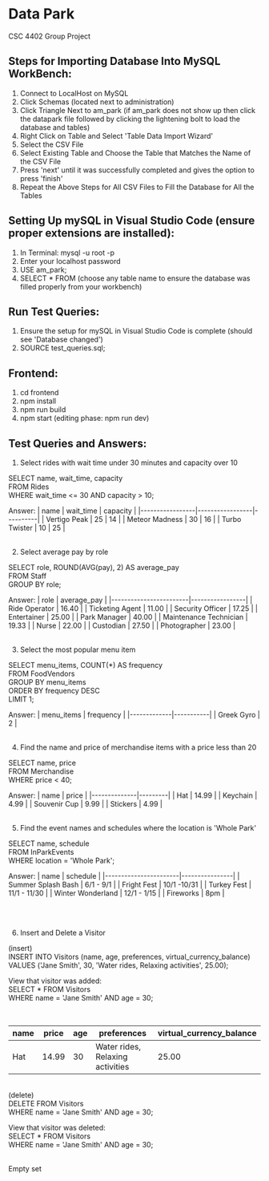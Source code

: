 # Data Park
CSC 4402 Group Project

## Steps for Importing Database Into MySQL WorkBench:
1. Connect to LocalHost on MySQL
2. Click Schemas (located next to administration)
3. Click Triangle Next to am_park (if am_park does not show up then click the datapark file followed by clicking the lightening bolt to load the database and tables)
4. Right Click on Table and Select 'Table Data Import Wizard'
5. Select the CSV File 
6. Select Existing Table and Choose the Table that Matches the Name of the CSV File
7. Press 'next' until it was successfully completed and gives the option to press 'finish'
8. Repeat the Above Steps for All CSV Files to Fill the Database for All the Tables

## Setting Up mySQL in Visual Studio Code (ensure proper extensions are installed):
1. In Terminal: mysql -u root -p
2. Enter your localhost password
3. USE am_park;
4. SELECT * FROM (choose any table name to ensure the database was filled properly from your workbench)

## Run Test Queries:
1. Ensure the setup for mySQL in Visual Studio Code is complete (should see 'Database changed')
2. SOURCE test_queries.sql;

## Frontend:
1. cd frontend
2. npm install
3. npm run build
4. npm start (editing phase: npm run dev)

## Test Queries and Answers:
1. Select rides with wait time under 30 minutes and capacity over 10<br>

SELECT name, wait_time, capacity<br>
FROM Rides<br>
WHERE wait_time <= 30 AND capacity > 10;<br>

Answer:
| name            | wait_time       | capacity |
|-----------------|-----------------|----------|
| Vertigo Peak    | 25              | 14       |
| Meteor Madness  | 30              | 16       |
| Turbo Twister   | 10              | 25       |
<br>
<br>


2. Select average pay by role<br>

SELECT role, ROUND(AVG(pay), 2) AS average_pay<br>
FROM Staff<br>
GROUP BY role;<br>

Answer:
| role                   | average_pay     |
|------------------------|-----------------|
| Ride Operator          | 16.40           |
| Ticketing Agent        | 11.00           |
| Security Officer       | 17.25           |
| Entertainer            | 25.00           |
| Park Manager           | 40.00           |
| Maintenance Technician | 19.33           |
| Nurse                  | 22.00           |
| Custodian              | 27.50           |
| Photographer           | 23.00           |
<br>
<br>


3. Select the most popular menu item<br>

SELECT menu_items, COUNT(*) AS frequency<br>
FROM FoodVendors<br>
GROUP BY menu_items<br>
ORDER BY frequency DESC<br>
LIMIT 1;<br>

Answer:
| menu_items  | frequency |
|-------------|-----------|
| Greek Gyro  | 2         |
<br>
<br>

4. Find the name and price of merchandise items with a price less than 20<br> 

SELECT name, price<br>
FROM Merchandise<br>
WHERE price < 40;<br>

Answer:
| name         | price   |
|--------------|---------|
| Hat          | 14.99   |
| Keychain     | 4.99    |
| Souvenir Cup | 9.99    |
| Stickers     | 4.99    |
<br>
<br>

5. Find the event names and schedules where the location is 'Whole Park'<br> 

SELECT name, schedule<br>
FROM InParkEvents<br>
WHERE location = 'Whole Park';<br>

Answer:
| name                  | schedule       |
|-----------------------|----------------|
| Summer Splash Bash    | 6/1 - 9/1      |
| Fright Fest           | 10/1 -10/31    |
| Turkey Fest           | 11/1  - 11/30  |
| Winter Wonderland     | 12/1 - 1/15    |
| Fireworks             | 8pm            |

<br>
<br>

6. Insert and Delete a Visitor<br>

(insert)<br>
INSERT INTO Visitors (name, age, preferences, virtual_currency_balance)<br>
VALUES ('Jane Smith', 30, 'Water rides, Relaxing activities', 25.00);

View that visitor was added:<br>
SELECT * FROM Visitors<br>
WHERE name = 'Jane Smith' AND age = 30;<br>

<br>

| name         | price | age | preferences                      | virtual_currency_balance |
|--------------|-------|-----|----------------------------------|--------------------------|
| Hat          | 14.99 | 30  | Water rides, Relaxing activities | 25.00                    |


<br>
(delete)<br>
DELETE FROM Visitors<br>
WHERE name = 'Jane Smith' AND age = 30;

View that visitor was deleted: <br>
SELECT * FROM Visitors<br>
WHERE name = 'Jane Smith' AND age = 30;<br><br>

Empty set
